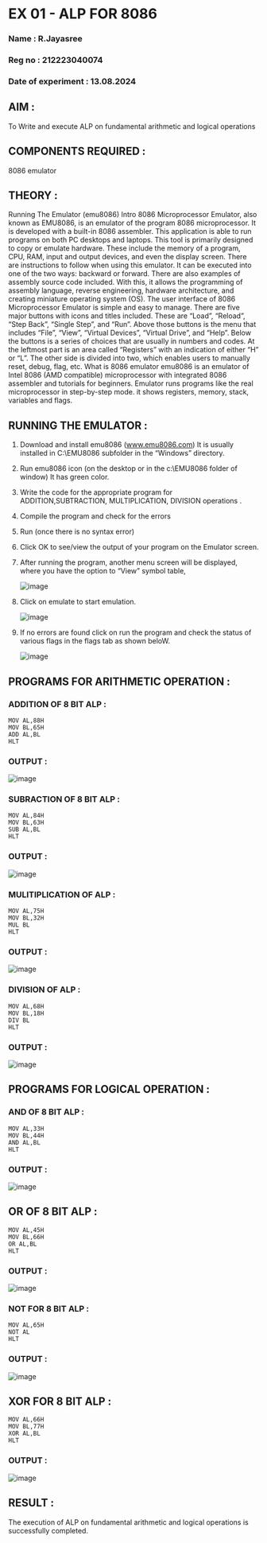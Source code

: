 # EX 01  - ALP FOR 8086


### Name : R.Jayasree


### Reg no : 212223040074


### Date of experiment : 13.08.2024





## AIM : 

To Write and execute ALP on fundamental arithmetic and logical operations

## COMPONENTS REQUIRED : 

8086  emulator 

## THEORY :

Running The Emulator (emu8086) Intro 8086 Microprocessor Emulator, also known as EMU8086, is an emulator of the program 8086 microprocessor. It is developed with a built-in 8086 assembler. This application is able to run programs on both PC desktops and laptops. This tool is primarily designed to copy or emulate hardware. These include the memory of a program, CPU, RAM, input and output devices, and even the display screen. There are instructions to follow when using this emulator. It can be executed into one of the two ways: backward or forward. There are also examples of assembly source code included. With this, it allows the programming of assembly language, reverse engineering, hardware architecture, and creating miniature operating system (OS). The user interface of 8086 Microprocessor Emulator is simple and easy to manage. There are five major buttons with icons and titles included. These are “Load”, “Reload”, “Step Back”, “Single Step”, and “Run”. Above those buttons is the menu that includes “File”, “View”, “Virtual Devices”, “Virtual Drive”, and “Help”. Below the buttons is a series of choices that are usually in numbers and codes. At the leftmost part is an area called “Registers” with an indication of either “H” or “L”. The other side is divided into two, which enables users to manually reset, debug, flag, etc. What is 8086 emulator emu8086 is an emulator of Intel 8086 (AMD compatible) microprocessor with integrated 8086 assembler and tutorials for beginners. Emulator runs programs like the real microprocessor in step-by-step mode. it shows registers, memory, stack, variables and flags.


 ## RUNNING THE EMULATOR :
 
1.	Download and install emu8086 (www.emu8086.com) It is usually installed in C:\EMU8086 subfolder in the “Windows” directory.
2.	Run  emu8086 icon (on the desktop or in the c:\EMU8086 folder of window) It has green color. 
3.	Write the code for the appropriate program for ADDITION,SUBTRACTION, MULTIPLICATION,  DIVISION operations .
4.	 Compile the program and check for the errors 
5.	Run (once there is no syntax error) 
6.	Click OK to see/view the output of your program on the Emulator screen. 
7.	After running the program, another menu screen will be displayed, where you have the option to “View” symbol table,

     ![image](https://user-images.githubusercontent.com/36288975/189273263-d65baae9-4b8f-4723-afb3-c0ffa4052b04.png)
    
9.	Click on emulate to start emulation.

    ![image](https://user-images.githubusercontent.com/36288975/189273273-9bb36ec1-e2e8-4892-8d35-37707332bfdc.png)

10.	If no errors are found click on run the program and check the status of various flags in the flags tab as shown beloW.
	
    ![image](https://user-images.githubusercontent.com/36288975/189273277-113a2a33-4a40-4ff8-95a5-ecd3a1f504fe.png)


##  PROGRAMS FOR ARITHMETIC OPERATION :

### ADDITION OF 8 BIT ALP :
```
MOV AL,88H
MOV BL,65H
ADD AL,BL
HLT
```
### OUTPUT : 
![image](https://github.com/user-attachments/assets/4c3d6bc2-e478-4832-9bf8-fe122d02bbc9)

 
### SUBRACTION OF 8 BIT ALP :
```
MOV AL,84H
MOV BL,63H
SUB AL,BL
HLT
```
 
### OUTPUT : 
![image](https://github.com/user-attachments/assets/47cbb277-26ca-435e-ac8d-11690ab27085)


### MULITIPLICATION OF ALP :
```
MOV AL,75H
MOV BL,32H
MUL BL
HLT
```
 ### OUTPUT :
 ![image](https://github.com/user-attachments/assets/528707a9-44fb-44c2-9bfb-78052a5e6454)



### DIVISION OF ALP :
```
MOV AL,68H
MOV BL,18H
DIV BL
HLT
```
### OUTPUT : 
![image](https://github.com/user-attachments/assets/47027162-685b-44c3-9f26-b10505df0333)

##  PROGRAMS FOR LOGICAL OPERATION :

### AND OF 8 BIT ALP :
```
MOV AL,33H
MOV BL,44H
AND AL,BL
HLT
```
### OUTPUT :
![image](https://github.com/user-attachments/assets/bfa514e8-7fc1-472a-9c5b-730cb33ff0ff)


## OR OF 8 BIT ALP :
```
MOV AL,45H
MOV BL,66H
OR AL,BL
HLT
```
### OUTPUT :
![image](https://github.com/user-attachments/assets/60264f41-2482-4f98-aa96-48bbd776bba1)


### NOT FOR 8 BIT ALP :
```
MOV AL,65H
NOT AL
HLT
```
### OUTPUT :
![image](https://github.com/user-attachments/assets/5a88ce6e-40d6-4d2c-8053-e954062b02b7)


## XOR FOR 8 BIT ALP :
```
MOV AL,66H
MOV BL,77H
XOR AL,BL
HLT
```
### OUTPUT :
![image](https://github.com/user-attachments/assets/17cb8836-a849-4b77-90d3-b8a04d08396d)


## RESULT :
The execution of ALP on fundamental arithmetic and logical operations is successfully completed.
 








